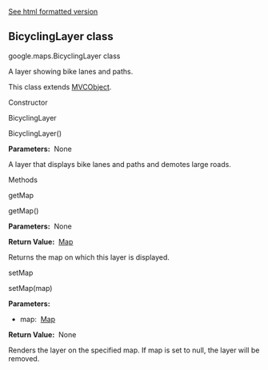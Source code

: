 [See html formatted version](https://huasofoundries.github.io/google-maps-documentation/BicyclingLayer.html)


BicyclingLayer class
--------------------

google.maps.BicyclingLayer class

A layer showing bike lanes and paths.

This class extends [MVCObject](https://github.com/amenadiel/google-maps-documentation/blob/master/docs/MVCObject.md).

Constructor

BicyclingLayer

BicyclingLayer()

**Parameters:**  None

A layer that displays bike lanes and paths and demotes large roads.

Methods

getMap

getMap()

**Parameters:**  None

**Return Value:**  [Map](https://github.com/amenadiel/google-maps-documentation/blob/master/docs/Map.md)

Returns the map on which this layer is displayed.

setMap

setMap(map)

**Parameters:** 

*   map:  [Map](https://github.com/amenadiel/google-maps-documentation/blob/master/docs/Map.md)

**Return Value:**  None

Renders the layer on the specified map. If map is set to null, the layer will be removed.
